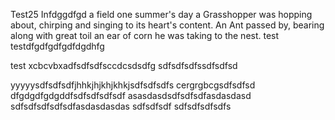 Test25 Infdggdfgd a field one summer's day a Grasshopper was hopping about, chirping and singing to its heart's content. An Ant passed by, bearing along with great toil an ear of corn he was taking to the nest.
test
testdfgdfgdfgdfdgdhfg

test
xcbcvbxadfsdfsdfsccdcsdsdfg
sdfsdfsdfssdfsdfsd

yyyyysdfsdfsdfjhhkjhjkhjkhkjsdfsdfsdfs
cergrgbcgsdfsdfsd
dfgdgdfgdgddfsdfsdfsdfsdf
asasdasdsdfsdfsdfasdasdasd
sdfsdfsdfsdfsdfasdasdasdas
sdfsdfsdf
sdfsdfsdfsdfs
